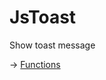 
# JsToast

Show toast message

-> [Functions](https://github.com/puutaro/CommandClick/tree/master/md/developer/js_interface/functions/JsToast)
